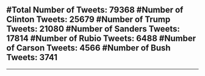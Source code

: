 #Total Number of Tweets: 79368 
#Number of Clinton Tweets: 25679
#Number of Trump Tweets: 21080
#Number of Sanders Tweets: 17814
#Number of Rubio Tweets: 6488
#Number of Carson Tweets: 4566
#Number of Bush Tweets: 3741
---
---
